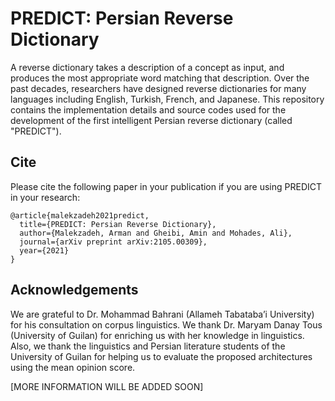 # PREDICT: Persian Reverse Dictionary
A reverse dictionary takes a description of a concept as input, and produces the most appropriate word matching that description. Over the past decades, researchers have designed reverse dictionaries for many languages including English, Turkish, French, and Japanese. This repository contains the implementation details and source codes used for the development of the first intelligent Persian reverse dictionary (called "PREDICT"). 


Cite
---

Please cite the following paper in your publication if you are using PREDICT in your research:
```
@article{malekzadeh2021predict,
  title={PREDICT: Persian Reverse Dictionary},
  author={Malekzadeh, Arman and Gheibi, Amin and Mohades, Ali},
  journal={arXiv preprint arXiv:2105.00309},
  year={2021}
}
```

Acknowledgements
---
We are grateful to Dr. Mohammad Bahrani (Allameh Tabataba’i University) for his consultation on corpus linguistics.
We thank Dr. Maryam Danay Tous (University of Guilan) for enriching us with her knowledge in linguistics. Also, we
thank the linguistics and Persian literature students of the University of Guilan for helping us to evaluate the proposed
architectures using the mean opinion score.

[MORE INFORMATION WILL BE ADDED SOON]
